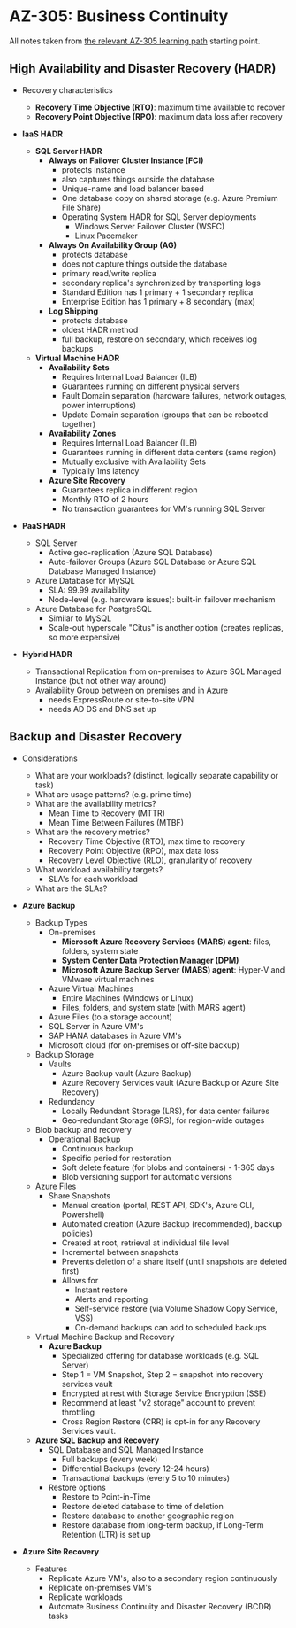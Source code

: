 # AZ-305: Business Continuity

All notes taken from [the relevant AZ-305 learning path](https://learn.microsoft.com/en-us/training/paths/design-business-continuity-solutions/) starting point.

## High Availability and Disaster Recovery (HADR)

- Recovery characteristics

  - **Recovery Time Objective (RTO)**: maximum time available to recover
  - **Recovery Point Objective (RPO)**: maximum data loss after recovery

- **IaaS HADR**

  - **SQL Server HADR**
    - **Always on Failover Cluster Instance (FCI)**
      - protects instance
      - also captures things outside the database
      - Unique-name and load balancer based
      - One database copy on shared storage (e.g. Azure Premium File Share)
      - Operating System HADR for SQL Server deployments
        - Windows Server Failover Cluster (WSFC)
        - Linux Pacemaker
    - **Always On Availability Group (AG)**
      - protects database
      - does not capture things outside the database
      - primary read/write replica
      - secondary replica's synchronized by transporting logs
      - Standard Edition has 1 primary + 1 secondary replica
      - Enterprise Edition has 1 primary + 8 secondary (max)
    - **Log Shipping**
      - protects database
      - oldest HADR method
      - full backup, restore on secondary, which receives log backups
  - **Virtual Machine HADR**
    - **Availability Sets**
      - Requires Internal Load Balancer (ILB)
      - Guarantees running on different physical servers
      - Fault Domain separation (hardware failures, network outages, power interruptions)
      - Update Domain separation (groups that can be rebooted together)
    - **Availability Zones**
      - Requires Internal Load Balancer (ILB)
      - Guarantees running in different data centers (same region)
      - Mutually exclusive with Availability Sets
      - Typically 1ms latency
    - **Azure Site Recovery**
      - Guarantees replica in different region
      - Monthly RTO of 2 hours
      - No transaction guarantees for VM's running SQL Server

- **PaaS HADR**

  - SQL Server
    - Active geo-replication (Azure SQL Database)
    - Auto-failover Groups (Azure SQL Database or Azure SQL Database Managed Instance)
  - Azure Database for MySQL
    - SLA: 99.99 availability
    - Node-level (e.g. hardware issues): built-in failover mechanism
  - Azure Database for PostgreSQL
    - Similar to MySQL
    - Scale-out hyperscale "Citus" is another option (creates replicas, so more expensive)

- **Hybrid HADR**

  - Transactional Replication from on-premises to Azure SQL Managed Instance (but not other way around)
  - Availability Group between on premises and in Azure
    - needs ExpressRoute or site-to-site VPN
    - needs AD DS and DNS set up

## Backup and Disaster Recovery

- Considerations

  - What are your workloads? (distinct, logically separate capability or task)
  - What are usage patterns? (e.g. prime time)
  - What are the availability metrics?
    - Mean Time to Recovery (MTTR)
    - Mean Time Between Failures (MTBF)
  - What are the recovery metrics?
    - Recovery Time Objective (RTO), max time to recovery
    - Recovery Point Objective (RPO), max data loss
    - Recovery Level Objective (RLO), granularity of recovery
  - What workload availability targets?
    - SLA's for each workload
  - What are the SLAs?

- **Azure Backup**

  - Backup Types
    - On-premises
      - **Microsoft Azure Recovery Services (MARS) agent**: files, folders, system state
      - **System Center Data Protection Manager (DPM)**
      - **Microsoft Azure Backup Server (MABS) agent**: Hyper-V and VMware virtual machines
    - Azure Virtual Machines
      - Entire Machines (Windows or Linux)
      - Files, folders, and system state (with MARS agent)
    - Azure Files (to a storage account)
    - SQL Server in Azure VM's
    - SAP HANA databases in Azure VM's
    - Microsoft cloud (for on-premises or off-site backup)
  - Backup Storage
    - Vaults
      - Azure Backup vault (Azure Backup)
      - Azure Recovery Services vault (Azure Backup or Azure Site Recovery)
    - Redundancy
      - Locally Redundant Storage (LRS), for data center failures
      - Geo-redundant Storage (GRS), for region-wide outages
  - Blob backup and recovery
    - Operational Backup
      - Continuous backup
      - Specific period for restoration
      - Soft delete feature (for blobs and containers) - 1-365 days
      - Blob versioning support for automatic versions
  - Azure Files
    - Share Snapshots
      - Manual creation (portal, REST API, SDK's, Azure CLI, Powershell)
      - Automated creation (Azure Backup (recommended), backup policies)
      - Created at root, retrieval at individual file level
      - Incremental between snapshots
      - Prevents deletion of a share itself (until snapshots are deleted first)
      - Allows for
        - Instant restore
        - Alerts and reporting
        - Self-service restore (via Volume Shadow Copy Service, VSS)
        - On-demand backups can add to scheduled backups
  - Virtual Machine Backup and Recovery
    - **Azure Backup**
      - Specialized offering for database workloads (e.g. SQL Server)
      - Step 1 = VM Snapshot, Step 2 = snapshot into recovery services vault
      - Encrypted at rest with Storage Service Encryption (SSE)
      - Recommend at least "v2 storage" account to prevent throttling
      - Cross Region Restore (CRR) is opt-in for any Recovery Services vault.
  - **Azure SQL Backup and Recovery**
    - SQL Database and SQL Managed Instance
      - Full backups (every week)
      - Differential Backups (every 12-24 hours)
      - Transactional backups (every 5 to 10 minutes)
    - Restore options
      - Restore to Point-in-Time
      - Restore deleted database to time of deletion
      - Restore database to another geographic region
      - Restore database from long-term backup, if Long-Term Retention (LTR) is set up

- **Azure Site Recovery**

  - Features
    - Replicate Azure VM's, also to a secondary region continuously
    - Replicate on-premises VM's
    - Replicate workloads
    - Automate Business Continuity and Disaster Recovery (BCDR) tasks
